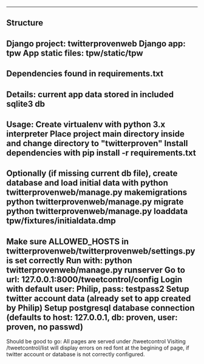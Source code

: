 ------------------------------------------------
Structure
--
Django project: twitterprovenweb
Django app: tpw
App static files: tpw/static/tpw
------------------------------------------------
Dependencies found in requirements.txt
------------------------------------------------
Details:
current app data stored in included sqlite3 db
------------------------------------------------
Usage:
Create virtualenv with python 3.x interpreter
Place project main directory inside and change directory
to "twitterproven"
Install dependencies with pip install -r requirements.txt
--
Optionally (if missing current db file), create database and load initial data with
python twitterprovenweb/manage.py makemigrations
python twitterprovenweb/manage.py migrate
python twitterprovenweb/manage.py loaddata tpw/fixtures/initialdata.dmp
--
Make sure ALLOWED_HOSTS in twitterprovenweb/twitterprovenweb/settings.py is set correctly
Run with: python twitterprovenweb/manage.py runserver
Go to url: 127.0.0.1:8000/tweetcontrol/config
Login with default user: Philip, pass: testpass2
Setup twitter account data (already set to app created by Philip)
Setup postgresql database connection (defaults to host: 127.0.0.1, db: proven, user: proven, no passwd)
------------------------------------------------
Should be good to go:
All pages are served under <host>/tweetcontrol
Visiting <host>/tweetcontrol/list will display errors on red font at the begining of page,
if twitter account or database is not correctly configured.